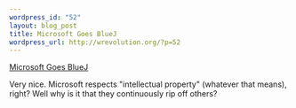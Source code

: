 ```yaml
--- 
wordpress_id: "52"
layout: blog_post
title: Microsoft Goes BlueJ
wordpress_url: http://wrevolution.org/?p=52
---
```

<a href="http://www.bluej.org/vs/vs-bj.html">Microsoft Goes BlueJ</a>

Very nice.  Microsoft respects "intellectual property" (whatever that means), right?  Well why is it that they continuously rip off others?
